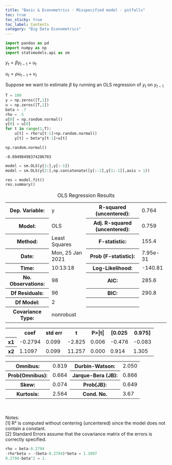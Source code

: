 ```yaml
---
title: "Basic & Econometrics - Misspecified model - pitfalls"
toc: true
toc_sticky: true
toc_label: Contents
category: "Big Data Econometrics" 
---
```


```python
import pandas as pd
import numpy as np
import statsmodels.api as sm

```

$y_t = \beta y_{t-1}+u_t$

$u_t = \rho u_{t-1}+v_t$

Suppose we want to estimate $\beta$ by running an OLS regression of $y_t$ on $y_{t-1}$


```python
T = 100
y = np.zeros([T,1])
u = np.zeros([T,1])
beta = .7
rho = .5
u[0] = np.random.normal()
y[0] = u[0]
for t in range(1,T):
    u[t] = rho*u[t-1]+np.random.normal()
    y[t] = beta*y[t-1]+u[t]
```


```python
np.random.normal()
```




    -0.09498498374286703




```python
model = sm.OLS(y[1:],y[:-1])
model = sm.OLS(y[2:],np.concatenate([y[:-2],y[1:-1]],axis = 1))
```


```python
res = model.fit()
res.summary()
```




<table class="simpletable">
<caption>OLS Regression Results</caption>
<tr>
  <th>Dep. Variable:</th>            <td>y</td>        <th>  R-squared (uncentered):</th>      <td>   0.764</td>
</tr>
<tr>
  <th>Model:</th>                   <td>OLS</td>       <th>  Adj. R-squared (uncentered):</th> <td>   0.759</td>
</tr>
<tr>
  <th>Method:</th>             <td>Least Squares</td>  <th>  F-statistic:       </th>          <td>   155.4</td>
</tr>
<tr>
  <th>Date:</th>             <td>Mon, 25 Jan 2021</td> <th>  Prob (F-statistic):</th>          <td>7.95e-31</td>
</tr>
<tr>
  <th>Time:</th>                 <td>10:13:18</td>     <th>  Log-Likelihood:    </th>          <td> -140.81</td>
</tr>
<tr>
  <th>No. Observations:</th>      <td>    98</td>      <th>  AIC:               </th>          <td>   285.6</td>
</tr>
<tr>
  <th>Df Residuals:</th>          <td>    96</td>      <th>  BIC:               </th>          <td>   290.8</td>
</tr>
<tr>
  <th>Df Model:</th>              <td>     2</td>      <th>                     </th>              <td> </td>   
</tr>
<tr>
  <th>Covariance Type:</th>      <td>nonrobust</td>    <th>                     </th>              <td> </td>   
</tr>
</table>
<table class="simpletable">
<tr>
   <td></td>     <th>coef</th>     <th>std err</th>      <th>t</th>      <th>P>|t|</th>  <th>[0.025</th>    <th>0.975]</th>  
</tr>
<tr>
  <th>x1</th> <td>   -0.2794</td> <td>    0.099</td> <td>   -2.825</td> <td> 0.006</td> <td>   -0.476</td> <td>   -0.083</td>
</tr>
<tr>
  <th>x2</th> <td>    1.1097</td> <td>    0.099</td> <td>   11.257</td> <td> 0.000</td> <td>    0.914</td> <td>    1.305</td>
</tr>
</table>
<table class="simpletable">
<tr>
  <th>Omnibus:</th>       <td> 0.819</td> <th>  Durbin-Watson:     </th> <td>   2.050</td>
</tr>
<tr>
  <th>Prob(Omnibus):</th> <td> 0.664</td> <th>  Jarque-Bera (JB):  </th> <td>   0.866</td>
</tr>
<tr>
  <th>Skew:</th>          <td> 0.074</td> <th>  Prob(JB):          </th> <td>   0.649</td>
</tr>
<tr>
  <th>Kurtosis:</th>      <td> 2.564</td> <th>  Cond. No.          </th> <td>    3.67</td>
</tr>
</table><br/><br/>Notes:<br/>[1] R² is computed without centering (uncentered) since the model does not contain a constant.<br/>[2] Standard Errors assume that the covariance matrix of the errors is correctly specified.




```python
rho = beta-0.2794
-rho*beta = -(beta-0.2794)*beta = 1.1097
0.2794-beta^2 = 1.
```
